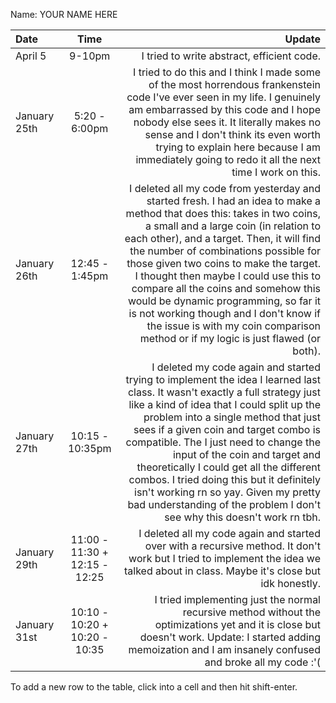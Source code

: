 Name: YOUR NAME HERE

| Date         |             Time              |                                                                                                                                                                                                                                                                                                                                                                                                                                                                                                                                                     Update |
|:-------------|:-----------------------------:|-----------------------------------------------------------------------------------------------------------------------------------------------------------------------------------------------------------------------------------------------------------------------------------------------------------------------------------------------------------------------------------------------------------------------------------------------------------------------------------------------------------------------------------------------------------:|
| April 5      |            9-10pm             |                                                                                                                                                                                                                                                                                                                                                                                                                                                                                                                 I tried to write abstract, efficient code. |
| January 25th |         5:20 - 6:00pm         |                                                                                                                                                                                                     I tried to do this and I think I made some of the most horrendous frankenstein code I've ever seen in my life. I genuinely am embarrassed by this code and I hope nobody else sees it. It literally makes no sense and I don't think its even worth trying to explain here because I am immediately going to redo it all the next time I work on this. |
| January 26th |        12:45 - 1:45pm         | I deleted all my code from yesterday and started fresh. I had an idea to make a method that does this: takes in two coins, a small and a large coin (in relation to each other), and a target. Then, it will find the number of combinations possible for those given two coins to make the target. I thought then maybe I could use this to compare all the coins and somehow this would be dynamic programming, so far it is not working though and I don't know if the issue is with my coin comparison method or if my logic is just flawed (or both). |
| January 27th |        10:15 - 10:35pm        |        I deleted my code again and started trying to implement the idea I learned last class. It wasn't exactly a full strategy just like a kind of idea that I could split up the problem into a single method that just sees if a given coin and target combo is compatible. The I just need to change the input of the coin and target and theoretically I could get all the different combos. I tried doing this but it definitely isn't working rn so yay. Given my pretty bad understanding of the problem I don't see why this doesn't work rn tbh. |
| January 29th | 11:00 - 11:30 + 12:15 - 12:25 |                                                                                                                                                                                                                                                                                                                                                                         I deleted all my code again and started over with a recursive method. It don't work but I tried to implement the idea we talked about in class. Maybe it's close but idk honestly. |
| January 31st | 10:10 - 10:20 + 10:20 - 10:35 |                                                                                                                                                                                                                                                                                                                                            I tried implementing just the normal recursive method without the optimizations yet and it is close but doesn't work. Update: I started adding memoization and I am insanely confused and broke all my code :'( |


To add a new row to the table, click into a cell and then hit shift-enter.